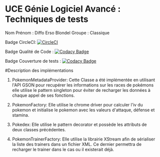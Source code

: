 # UCE Génie Logiciel Avancé : Techniques de tests

Nom Prénom : Diffo Erso Blondel
Groupe : Classique


Badge CircleCI: 
[![CircleCI](https://circleci.com/gh/Blondel96/ceri-m1-test.svg?style=svg)](https://circleci.com/gh/Blondel96/ceri-m1-test)

Badge Qualité de Code :
[![Codacy Badge](https://api.codacy.com/project/badge/Grade/ccf9b213f4f64d97a16dc90c52aa00fd)](https://www.codacy.com/app/Blondel96/ceri-m1-test?utm_source=github.com&amp;utm_medium=referral&amp;utm_content=Blondel96/ceri-m1-test&amp;utm_campaign=Badge_Grade)
	 
Badge Couverture de tests : 
[![Codacy Badge](https://api.codacy.com/project/badge/Coverage/ccf9b213f4f64d97a16dc90c52aa00fd)](https://www.codacy.com/app/Blondel96/ceri-m1-test?utm_source=github.com&amp;utm_medium=referral&amp;utm_content=Blondel96/ceri-m1-test&amp;utm_campaign=Badge_Coverage)


#Description des implémentations

1. PokemonMetadataProvider: Cette Classe a été implémentée en utilisant l'API GSON pour recupérer les informations sur les races de pokémons
							 elle utilise le pattern singleton pour éviter de recharger les données à chaque appel de ses fonctions.
							 
2. PokemonFactory: Elle utilise le chrome driver pour calculer l'iv du pokemon et initialise le pokemon avec les valeurs d'attaque, défense et stamina.

3. Pokedex: Elle utilise le pattern decorator et possède les attributs de deux classes précédentes.

4. PokemonTrainerFactory: Elle utilise la librairie XStream afin de sérialiser la liste des trainers dans un fichier XML. Ce dernier permettra de recharger le trainer 
						dans le cas ou il existerait déjà.
						